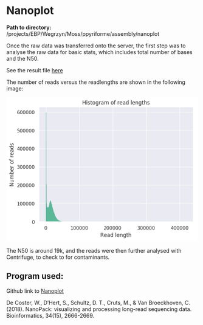 # Nanoplot

**Path to directory:** /projects/EBP/Wegrzyn/Moss/ppyriforme/assembly/nanoplot

Once the raw data was transferred onto the server, the first step was to analyse the raw data for basic stats, which includes total number of bases and the N50. 

See the result file [here](NanoStats.txt)

The number of reads versus the readlengths are shown in the following image:

![Histogram of read lengths](HistogramReadlength.png)

The N50 is around 19k, and the reads were then further analysed with Centrifuge, to check to for contaminants.

## Program used:

Github link to [Nanoplot](https://github.com/wdecoster/NanoPlot)

De Coster, W., D’Hert, S., Schultz, D. T., Cruts, M., & Van Broeckhoven, C. (2018). NanoPack: visualizing and processing long-read sequencing data. Bioinformatics, 34(15), 2666-2669.
